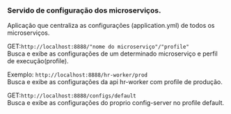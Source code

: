 ### Servido de configuração dos microserviços.  
Aplicação que centraliza as configurações (application.yml) de todos os microserviços.


GET:```http://localhost:8888/"nome do microserviço"/"profile"```  
Busca e exibe as configurações de um determinado microserviço e perfil de execução(profile).


Exemplo: ```http://localhost:8888/hr-worker/prod```  
Busca e exibe as configurações da api hr-worker com profile de produção.


GET:```http://localhost:8888/configs/default```  
Busca e exibe as configurações do proprio config-server no profile default.
